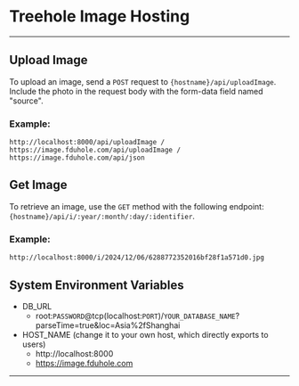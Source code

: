 # Treehole Image Hosting

---
## Upload Image

To upload an image, send a `POST` request to `{hostname}/api/uploadImage`. Include the photo in the request body with the form-data field named "source".

### Example:
    http://localhost:8000/api/uploadImage / https://image.fduhole.com/api/uploadImage / https://image.fduhole.com/api/json

## Get Image

To retrieve an image, use the `GET` method with the following endpoint: `{hostname}/api/i/:year/:month/:day/:identifier`.

### Example:
    http://localhost:8000/i/2024/12/06/6288772352016bf28f1a571d0.jpg 

## System Environment Variables
- DB_URL
  - root:`PASSWORD`@tcp(localhost:`PORT`)/`YOUR_DATABASE_NAME`?parseTime=true&loc=Asia%2fShanghai
- HOST_NAME (change it to your own host, which directly exports to users)
  - http://localhost:8000
  - https://image.fduhole.com
---
